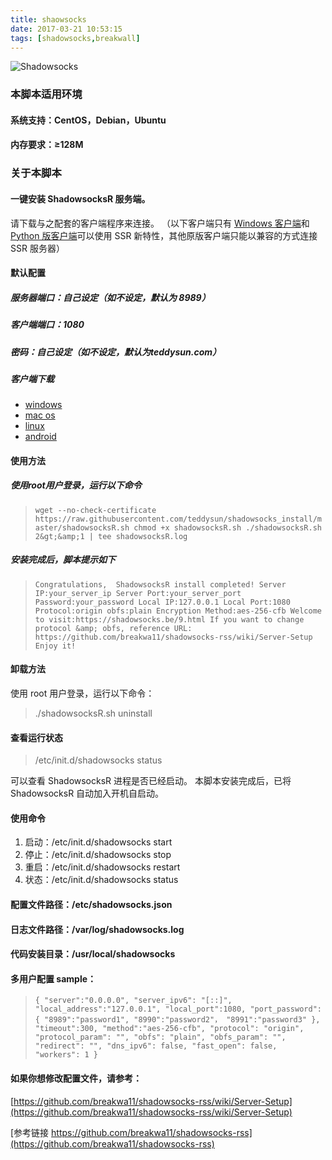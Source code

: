 ```yaml
---
title: shaowsocks
date: 2017-03-21 10:53:15
tags: [shadowsocks,breakwall]
---
```

![Shadowsocks](https://shadowsocks.be/usr/uploads/shadowsocks.png)
### 本脚本适用环境
#### 系统支持：CentOS，Debian，Ubuntu
#### 内存要求：≥128M

### 关于本脚本
#### 一键安装 ShadowsocksR 服务端。
请下载与之配套的客户端程序来连接。
（以下客户端只有 [Windows 客户端](https://github.com/breakwa11/shadowsocks-csharp/releases)和 [Python 版客户端](https://github.com/breakwa11/shadowsocks-rss/wiki/Python-client)可以使用 SSR 新特性，其他原版客户端只能以兼容的方式连接 SSR 服务器）

#### 默认配置
##### 服务器端口：自己设定（如不设定，默认为 8989）
##### 客户端端口：1080
##### 密码：自己设定（如不设定，默认为teddysun.com）

##### 客户端下载
* [windows](https://github.com/breakwa11/shadowsocks-csharp/releases) 
* [mac os](https://github.com/shadowsocks/shadowsocks-iOS/wiki/Shadowsocks-for-OSX-Help)
* [linux](https://github.com/librehat/shadowsocks-qt5">Linux)
* [android](https://github.com/shadowsocks/shadowsocks-android)

#### 使用方法
##### 使用root用户登录，运行以下命令
> `wget --no-check-certificate https://raw.githubusercontent.com/teddysun/shadowsocks_install/master/shadowsocksR.sh
chmod +x shadowsocksR.sh
./shadowsocksR.sh 2&gt;&amp;1 | tee shadowsocksR.log`

##### 安装完成后，脚本提示如下
> `Congratulations, 
    ShadowsocksR install completed!
    Server IP:your_server_ip
    Server Port:your_server_port
    Password:your_password
    Local IP:127.0.0.1
    Local Port:1080
    Protocol:origin
    obfs:plain
    Encryption Method:aes-256-cfb
    Welcome to visit:https://shadowsocks.be/9.html
    If you want to change protocol &amp; obfs, reference URL:
    https://github.com/breakwa11/shadowsocks-rss/wiki/Server-Setup
    Enjoy it!`

#### 卸载方法
使用 root 用户登录，运行以下命令：
> ./shadowsocksR.sh uninstall

#### 查看运行状态
> /etc/init.d/shadowsocks status

可以查看 ShadowsocksR 进程是否已经启动。
本脚本安装完成后，已将 ShadowsocksR 自动加入开机自启动。

#### 使用命令
1. 启动：/etc/init.d/shadowsocks start
2. 停止：/etc/init.d/shadowsocks stop
3. 重启：/etc/init.d/shadowsocks restart
4. 状态：/etc/init.d/shadowsocks status

#### 配置文件路径：/etc/shadowsocks.json
#### 日志文件路径：/var/log/shadowsocks.log
#### 代码安装目录：/usr/local/shadowsocks

#### 多用户配置 sample：
> `{
"server":"0.0.0.0",
"server_ipv6": "[::]",
"local_address":"127.0.0.1",
"local_port":1080,
"port_password":{
    "8989":"password1",
    "8990":"password2"，
    "8991":"password3"
},
"timeout":300,
"method":"aes-256-cfb",
"protocol": "origin",
"protocol_param": "",
"obfs": "plain",
"obfs_param": "",
"redirect": "",
"dns_ipv6": false,
"fast_open": false,
"workers": 1
}`

#### 如果你想修改配置文件，请参考：
[https://github.com/breakwa11/shadowsocks-rss/wiki/Server-Setup](https://github.com/breakwa11/shadowsocks-rss/wiki/Server-Setup)


[参考链接 https://github.com/breakwa11/shadowsocks-rss](https://github.com/breakwa11/shadowsocks-rss)